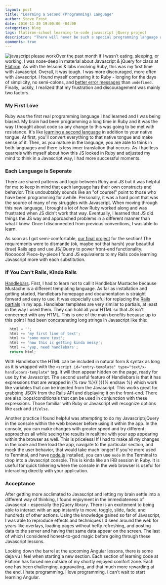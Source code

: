 ```yaml
---
layout: post
title: "Learning a Second (Programming) Language"
author: Steve Frost
date: 2016-11-30 19:00:00 -04:00
categories: blog
tags: flatiron-school learning-to-code javascript jQuery project
description: "There will never be such a special programming language as your first. The quicker you realize that, the quicker you can move on and make yourself a more robust developer."
comments: true
---
```


![javascript please work](/img/blogs/jspleasework.jpg)Over the past month if I wasn't eating, sleeping, or working, I was nose-deep in material about Javascript & jQuery for class at [Flatiron](https://flatironschool.com). As with the lessons & labs involving Ruby, this was my first time with Javascript. Overall, it was tough. I was more discouraged, more often with Javascript. I found myself comparing it to Ruby - longing for the days of simplicity, no semi-colons, and [better error messages](https://www.sitepoint.com/ruby-error-handling-beyond-basics/) than `undefined`. Finally, luckily, I realized that my frustration and discouragement was mainly two factors.



### My First Love
Ruby was the first real programming language I had learned and I was being biased. My brain had been programming a long time in Ruby and it was the way I thought about code so any change to this was going to be met with resistance. It's like [learning a second language](https://www.babbel.com/en/magazine/10-stages-of-language-learning) in addition to your native tongue. At first, you'll convert everything to that native tongue and make sense of it. Then, as you mature in the language, you are able to think in both languages and there is less inner translation that occurs. As I had less quarrels with myself about how this JS looked in Ruby and adjusted my mind to think in a Javascript way, I had more successful moments.

### Each Language is Seperate
There are shared patterns and logic between Ruby and JS but it was helpful for me to keep in mind that each language has their own constructs and behavior. This undoubtably sounds like an "of course!" point to those who have been programming for awhile. Personally, it was a hard point that was the source of many of my struggles with Javascript. When moving through this new language, I brought a lot of *how* Ruby worked along and was frustrated when JS didn't work that way. Eventually, I learned that JS did things the JS way and approached problems in a different manner than what I knew. Once I disconnected from previous conventions, I was able to learn.

As soon as I got semi-comfortable, [our final project](https://learn.co/lessons/rails-js-assessment) for the section! The requirements were to dismantle (ok, maybe not that harsh) your beautiful (true) Rails app and use JS/jQuery to power front-end functionality. Noooooo! Piece-by-piece I found JS equivalents to my Rails code learning Javascript more with each substitution.

### If You Can't Rails, Kinda Rails
[Handlebars](http://handlebarsjs.com/). First, I had to learn not to call it Handlebar Mustache because Mustache is a different templating language. As far as installation and getting started, Handlebars homepage and documentation is straight forward and easy to use. It was especially useful for replacing the [Rails partials](https://richonrails.com/articles/partials-in-ruby-on-rails) in my app. Handlebar templates are very similar to partials, at least in the way I used them. They can hold all your HTML so that JS isn't concerned with any HTML. This is one of the main benefits because up to this point I had been concatenating long strings in Javascript like this:

```javascript
  html = '';
  html += 'my first line of text';
  html += 'some more text';
  html += 'now this is getting kinda messy';
  html += 'yup, need handlebars';
  return html;
```

With Handlebars the HTML can be included in natural form & syntax as long as it is wrapped with the `<script id="entry-template" type="text/x-handlebars-template"` tag. It will then appear hidden on the page, ready for use by the Javascript. The second useful feature of Handlebars is that it has expressions that are wrapped in {% raw %}{{ }}{% endraw %} which work like variables that can be injected from the Javascript. This works great for grabbing JSON from the Rails API and displaying it on the front-end. There are also loops/conditionals that can be used in conjunction with these expressions. Those familiar with Ruby or Javascript will recognize options like `each` and `if/else`.

Another practice I found helpful was attempting to do my Javascript/jQuery in the console within the web browser before using it within the app. In the console, you can make changes with greater speed and try different approaches all while seeing the results in realtime with your app appearing within the browser as well. This is priceless! If I had to make all my changes in the code and then load the app, navigate to the particular section, and mock the user behavior, that would take much longer! If you're more used to Terminal, and have [node.js](https://nodejs.org/en/) installed, you can use `node` in the Terminal to drop into a Javascript console. This is kinda like an IRB session in Ruby. It is useful for quick tinkering where the console in the web browser is useful for interacting directly with your application.

### Acceptance
After getting more acclimated to Javascript and letting my brain settle into a different way of thinking, I found enjoyment in the immediateness of Javascript - especially the jQuery library. There is an excitement to being able to interact with an app instantly to move, toggle, slide, fade, and hundreds of other actions. Using the knowledge gained so far of Javascript, I was able to reproduce effects and techniques I'd seen around the web for years like overlays, loading pages without hefty refreshing, and posting data to the server and having that same data appear on the screen. The last of which I considered honest-to-god magic before going through these Javascript lessons.

Looking down the barrel at the upcoming Angular lessons, there is some deja vu I feel when starting a new section. Each section of learning code at Flatiron has forced me outside of my shortly enjoyed comfort zone. Each one has been challenging, aggravating, and that much more rewarding at the end. I hate programming. I love programming. I can't wait to start learning Angular.
